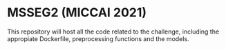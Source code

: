 # MSSEG2 (MICCAI 2021)
This repository will host all the code related to the challenge, including the appropiate Dockerfile, preprocessing functions and the models.
